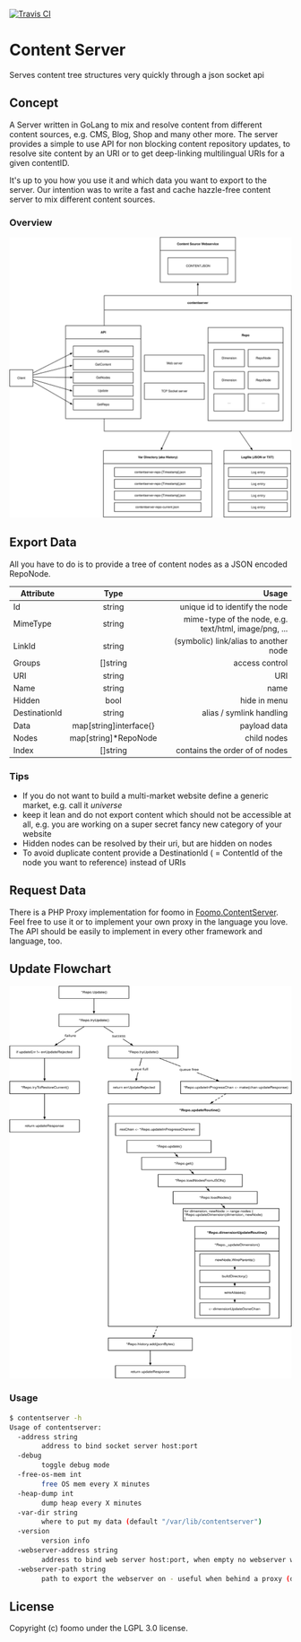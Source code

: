 [![Travis CI](https://travis-ci.org/foomo/contentserver.svg?branch=development)](https://travis-ci.org/foomo/contentserver)

# Content Server

Serves content tree structures very quickly through a json socket api

## Concept

A Server written in GoLang to mix and resolve content from different content sources, e.g. CMS, Blog, Shop and many other more. The server provides a simple to use API for non blocking content repository updates, to resolve site content by an URI or to get deep-linking multilingual URIs for a given contentID.

It's up to you how you use it and which data you want to export to the server. Our intention was to write a fast and cache hazzle-free content server to mix different content sources.

### Overview

<img src="graphics/Overview.svg" width="100%" height="500">

## Export Data

All you have to do is to provide a tree of content nodes as a JSON encoded RepoNode.

| Attribute     | Type                   | Usage                                                                             |
|---------------|:----------------------:|----------------------------------------------------------------------------------:|
| Id            |         string         |                                                    unique id to identify the node |
| MimeType      |         string         |                             mime-type of the node, e.g. text/html, image/png, ... |
| LinkId        |         string         |                                             (symbolic) link/alias to another node |
| Groups        |        []string        |                                                                    access control |
| URI           |         string         |                                                                               URI |
| Name          |         string         |                                                                              name |
| Hidden        |          bool          |                                                                      hide in menu |
| DestinationId |         string         |                                                          alias / symlink handling |
| Data          | map[string]interface{} |                                                                      payload data |
| Nodes         |  map[string]*RepoNode  |                                                                       child nodes |
| Index         |        []string        |                                                    contains the order of of nodes |

### Tips

-	If you do not want to build a multi-market website define a generic market, e.g. call it *universe*
-	keep it lean and do not export content which should not be accessible at all, e.g. you are working on a super secret fancy new category of your website
-	Hidden nodes can be resolved by their uri, but are hidden on nodes
-	To avoid duplicate content provide a DestinationId ( = ContentId of the node you want to reference) instead of URIs

## Request Data

There is a PHP Proxy implementation for foomo in [Foomo.ContentServer](https://github.com/foomo/Foomo.ContentServer). Feel free to use it or to implement your own proxy in the language you love. The API should be easily to implement in every other framework and language, too.

## Update Flowchart

<img src="graphics/Update-Flow.svg" width="100%" height="700">

### Usage

```bash
$ contentserver -h
Usage of contentserver:
  -address string
    	address to bind socket server host:port
  -debug
    	toggle debug mode
  -free-os-mem int
    	free OS mem every X minutes
  -heap-dump int
    	dump heap every X minutes
  -var-dir string
    	where to put my data (default "/var/lib/contentserver")
  -version
    	version info
  -webserver-address string
    	address to bind web server host:port, when empty no webserver will be spawned
  -webserver-path string
    	path to export the webserver on - useful when behind a proxy (default "/contentserver")
```

## License

Copyright (c) foomo under the LGPL 3.0 license.
